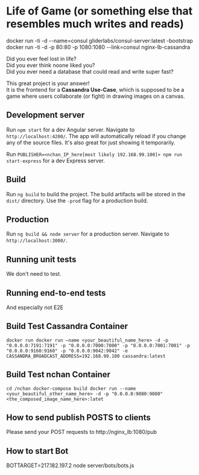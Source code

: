 # Life of Game (or something else that resembles much writes and reads)

docker run -ti -d --name=consul gliderlabs/consul-server:latest -bootstrap
docker run -ti -d -p 80:80 -p 1080:1080 --link=consul nginx-lb-cassandra

Did you ever feel lost in life?  
Did you ever think noone liked you?  
Did you ever need a database that could read and write super fast?  
  
This great project is your answer!  
It is the frontend for a **Cassandra Use-Case**, which is supposed to be a game where users collaborate (or fight) in drawing images on a canvas.


## Development server

Run `npm start` for a dev Angular server. Navigate to `http://localhost:4200/`. 
The app will automatically reload if you change any of the source files.
It's also great for just showing it temporarily.

Run `PUBLISHER=<nchan_IP_here[most likely 192.168.99.100]> npm run start-express` for a dev Express server.

## Build

Run `ng build` to build the project. 
The build artifacts will be stored in the `dist/` directory. Use the `-prod` flag for a production build.

## Production

Run `ng build && node server` for a production server. Navigate to `http://localhost:3000/`.

## Running unit tests

We don't need to test.

## Running end-to-end tests

And especially not E2E

## Build Test Cassandra Container

`docker run docker run —name <your_beautiful_name_here> -d -p "0.0.0.0:7191:7191" -p "0.0.0.0:7000:7000" -p "0.0.0.0:7001:7001" -p "0.0.0.0:9160:9160" -p "0.0.0.0:9042:9042" -e CASSANDRA_BROADCAST_ADDRESS=192.168.99.100 cassandra:latest`

## Build Test nchan Container

`cd /nchan
docker-compose build
docker run --name <your_beautiful_other_name_here> -d -p "0.0.0.0:9080:9080" <the_composed_image_name_here>:latet`

## How to send publish POSTS to clients

Please send your POST requests to http://nginx_lb:1080/pub

## How to start Bot

BOTTARGET=217.182.197.2 node server/bots/bots.js
